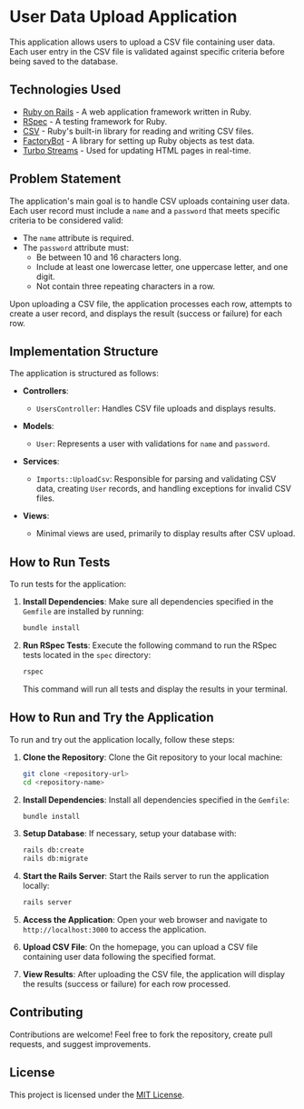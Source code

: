 # User Data Upload Application

This application allows users to upload a CSV file containing user data. Each user entry in the CSV file is validated against specific criteria before being saved to the database.

## Technologies Used

- [Ruby on Rails](https://rubyonrails.org/) - A web application framework written in Ruby.
- [RSpec](https://rspec.info/) - A testing framework for Ruby.
- [CSV](https://ruby-doc.org/stdlib-2.7.4/libdoc/csv/rdoc/CSV.html) - Ruby's built-in library for reading and writing CSV files.
- [FactoryBot](https://github.com/thoughtbot/factory_bot) - A library for setting up Ruby objects as test data.
- [Turbo Streams](https://turbo.hotwired.dev/) - Used for updating HTML pages in real-time.

## Problem Statement

The application's main goal is to handle CSV uploads containing user data. Each user record must include a `name` and a `password` that meets specific criteria to be considered valid:
- The `name` attribute is required.
- The `password` attribute must:
	- Be between 10 and 16 characters long.
	- Include at least one lowercase letter, one uppercase letter, and one digit.
	- Not contain three repeating characters in a row.

Upon uploading a CSV file, the application processes each row, attempts to create a user record, and displays the result (success or failure) for each row.

## Implementation Structure

The application is structured as follows:

- **Controllers**:
	- `UsersController`: Handles CSV file uploads and displays results.

- **Models**:
	- `User`: Represents a user with validations for `name` and `password`.

- **Services**:
	- `Imports::UploadCsv`: Responsible for parsing and validating CSV data, creating `User` records, and handling exceptions for invalid CSV files.

- **Views**:
	- Minimal views are used, primarily to display results after CSV upload.

## How to Run Tests

To run tests for the application:

1. **Install Dependencies**: Make sure all dependencies specified in the `Gemfile` are installed by running:
	 ```bash
	 bundle install
	 ```

2. **Run RSpec Tests**: Execute the following command to run the RSpec tests located in the `spec` directory:
	 ```bash
	 rspec
	 ```
	 This command will run all tests and display the results in your terminal.

## How to Run and Try the Application

To run and try out the application locally, follow these steps:

1. **Clone the Repository**: Clone the Git repository to your local machine:
	 ```bash
	 git clone <repository-url>
	 cd <repository-name>
	 ```

2. **Install Dependencies**: Install all dependencies specified in the `Gemfile`:
	 ```bash
	 bundle install
	 ```

3. **Setup Database**: If necessary, setup your database with:
	 ```bash
	 rails db:create
	 rails db:migrate
	 ```

4. **Start the Rails Server**: Start the Rails server to run the application locally:
	 ```bash
	 rails server
	 ```

5. **Access the Application**: Open your web browser and navigate to `http://localhost:3000` to access the application.

6. **Upload CSV File**: On the homepage, you can upload a CSV file containing user data following the specified format.

7. **View Results**: After uploading the CSV file, the application will display the results (success or failure) for each row processed.

## Contributing

Contributions are welcome! Feel free to fork the repository, create pull requests, and suggest improvements.

## License

This project is licensed under the [MIT License](LICENSE).
